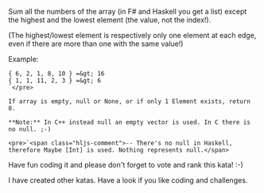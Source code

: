 Sum all the numbers of the array (in F# and Haskell you get a list) except the highest and the lowest element (the value, not the index!).

(The highest/lowest element is respectively only one element at each edge, even if there are more than one with the same value!)

Example:

    { 6, 2, 1, 8, 10 } =&gt; 16
    { 1, 1, 11, 2, 3 } =&gt; 6
    `</pre>

    If array is empty, null or None, or if only 1 Element exists, return 0.

    **Note:** In C++ instead null an empty vector is used. In C there is no null. ;-)

    <pre>`<span class="hljs-comment">-- There's no null in Haskell, therefore Maybe [Int] is used. Nothing represents null.</span>

Have fun coding it and please don't forget to vote and rank this kata! :-) 

I have created other katas. Have a look if you like coding and challenges.